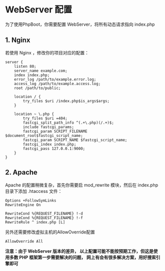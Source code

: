 # WebServer 配置
为了使用PhpBoot，你需要配置 WebServer，将所有动态请求指向 index.php

## 1. Nginx

若使用 Nginx ，修改你的项目对应的配置：

```
server {
    listen 80;
    server_name example.com;
    index index.php;
    error_log /path/to/example.error.log;
    access_log /path/to/example.access.log;
    root /path/to/public;

    location / {
        try_files $uri /index.php$is_args$args;
    }

    location ~ \.php {
        try_files $uri =404;
        fastcgi_split_path_info ^(.+\.php)(/.+)$;
        include fastcgi_params;
        fastcgi_param SCRIPT_FILENAME $document_root$fastcgi_script_name;
        fastcgi_param SCRIPT_NAME $fastcgi_script_name;
        fastcgi_index index.php;
        fastcgi_pass 127.0.0.1:9000;
    }
}
```

## 2. Apache

Apache 的配置稍微复杂，首先你需要启 mod_rewrite 模块，然后在 index.php 目录下添加 .htaccess 文件：

```
Options +FollowSymLinks
RewriteEngine On

RewriteCond %{REQUEST_FILENAME} !-d
RewriteCond %{REQUEST_FILENAME} !-f
RewriteRule ^ index.php [L]
```

另外还需要修改虚拟主机的AllowOverride配置

```
AllowOverride All
```

**注意：由于 WebServer 版本的差异， 以上配置可能不能按预期工作，但这是使用多数 PHP 框架第一步需要解决的问题， 网上有会有很多解决方案，用好搜索引擎即可**
